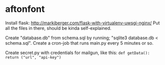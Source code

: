 aftonfont
=========
Install flask: http://markjberger.com/flask-with-virtualenv-uwsgi-nginx/
Put all the files in there, should be kinda self-explained.

Create "database.db" from schema.sql by running; "sqlite3 database.db < schema.sql".
Create a cron-job that runs main.py every 5 minutes or so.

Create secret.py with credentials for mailgun, like this:
`def getData():
  return ("url", "api-key")
`
